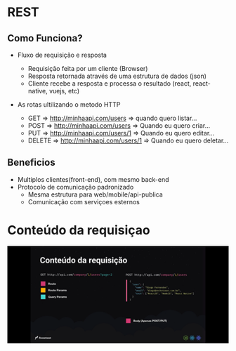 # REST

## Como Funciona?

* Fluxo de requisição e resposta
  * Requisição feita por um cliente (Browser)
  * Resposta retornada através de uma estrutura de dados (json)
  * Cliente recebe a resposta e processa o resultado (react, react-native, vuejs, etc)
  
* As rotas ultilizando o metodo HTTP
  * GET => http://minhaapi.com/users => quando quero listar... 
  * POST => http://minhaapi.com/users => Quando eu quero criar...
  * PUT => http://minhaapi.com/users/1 => Quando eu quero editar...
  * DELETE => http://minhaapi.com/users/1 => Quando eu quero deletar...


## Beneficios
* Multiplos clientes(front-end), com mesmo back-end
* Protocolo de comunicação padronizado
  * Mesma estrutura para web/mobile/api-publica
  * Comunicação com serviçoes esternos

# Conteúdo da requisiçao

![api image](apirest.PNG)
  